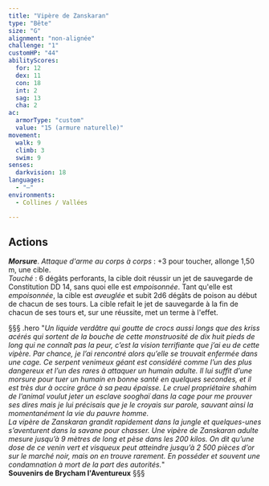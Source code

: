 ```yaml
---
title: "Vipère de Zanskaran"
type: "Bête"
size: "G"
alignment: "non-alignée"
challenge: "1"
customHP: "44"
abilityScores:
  for: 12
  dex: 11
  con: 18
  int: 2
  sag: 13
  cha: 2
ac:
  armorType: "custom"
  value: "15 (armure naturelle)"
movement:
  walk: 9
  climb: 3
  swim: 9
senses:
  darkvision: 18
languages:
  - "—"
environments:
  - Collines / Vallées

---
```

## Actions
_**Morsure**_. _Attaque d'arme au corps à corps_ : +3 pour toucher, allonge 1,50 m, une cible.  
_Touché_ : 6 dégâts perforants, la cible doit réussir un jet de sauvegarde de Constitution DD 14, sans quoi elle est _empoisonnée_. Tant qu'elle est _empoisonnée_, la cible est _aveuglée_ et subit 2d6 dégâts de poison au début de chacun de ses tours. La cible refait le jet de sauvegarde à la fin de chacun de ses tours et, sur une réussite, met un terme à l'effet.

§§§ .hero
"*Un liquide verdâtre qui goutte de crocs aussi longs que des kriss acérés qui sortent de la bouche de cette monstruosité de dix huit pieds de long qui ne connaît pas la peur, c’est la vision terrifiante que j’ai eu de cette vipère. Par chance, je l’ai rencontré alors qu’elle se trouvait enfermée dans une cage. Ce serpent venimeux géant est considéré comme l’un des plus dangereux et l’un des rares à attaquer un humain adulte. Il lui suffit d’une morsure pour tuer un humain en bonne santé en quelques secondes, et il est très dur à occire grâce à sa peau épaisse. Le cruel propriétaire shahim de l’animal voulut jeter un esclave sooghaï dans la cage pour me prouver ses dires mais je lui précisais que je le croyais sur parole, sauvant ainsi la momentanément la vie du pauvre homme.*  
*La vipère de Zanskaran grandit rapidement dans la jungle et quelques-unes s’aventurent dans la savane pour chasser. Une vipère de Zanskaran adulte mesure jusqu’à 9 mètres de long et pèse dans les 200 kilos. On dit qu’une dose de ce venin vert et visqueux peut atteindre jusqu’à 2 500 pièces d’or sur le marché noir, mais on en trouve rarement. En posséder et souvent une condamnation à mort de la part des autorités.*"     
**Souvenirs de Brycham l'Aventureux**
§§§
